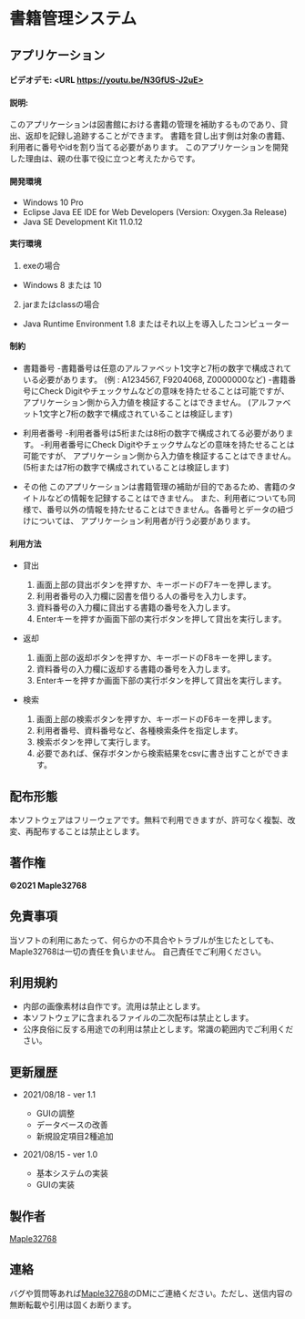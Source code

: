 # 書籍管理システム
## アプリケーション
#### ビデオデモ:  <URL https://youtu.be/N3GfUS-J2uE>
#### 説明:
このアプリケーションは図書館における書籍の管理を補助するものであり、貸出、返却を記録し追跡することができます。
書籍を貸し出す側は対象の書籍、利用者に番号やidを割り当てる必要があります。
このアプリケーションを開発した理由は、親の仕事で役に立つと考えたからです。

#### 開発環境
- Windows 10 Pro
- Eclipse Java EE IDE for Web Developers (Version: Oxygen.3a Release)
- Java SE Development Kit 11.0.12

#### 実行環境
1. exeの場合
  - Windows 8 または 10

2. jarまたはclassの場合
  - Java Runtime Environment 1.8 またはそれ以上を導入したコンピューター

#### 制約
- 書籍番号
  -書籍番号は任意のアルファベット1文字と7桁の数字で構成されている必要があります。
   (例 : A1234567, F9204068, Z0000000など)
  -書籍番号にCheck Digitやチェックサムなどの意味を持たせることは可能ですが、
   アプリケーション側から入力値を検証することはできません。
   (アルファベット1文字と7桁の数字で構成されていることは検証します)

- 利用者番号
  -利用者番号は5桁または8桁の数字で構成されてる必要があります。
  -利用者番号にCheck Digitやチェックサムなどの意味を持たせることは可能ですが、
   アプリケーション側から入力値を検証することはできません。
   (5桁または7桁の数字で構成されていることは検証します)

- その他
    このアプリケーションは書籍管理の補助が目的であるため、書籍のタイトルなどの情報を記録することはできません。
  また、利用者についても同様で、番号以外の情報を持たせることはできません。各番号とデータの紐づけについては、
  アプリケーション利用者が行う必要があります。

#### 利用方法
- 貸出
  1. 画面上部の貸出ボタンを押すか、キーボードのF7キーを押します。
  2. 利用者番号の入力欄に図書を借りる人の番号を入力します。
  3. 資料番号の入力欄に貸出する書籍の番号を入力します。
  4. Enterキーを押すか画面下部の実行ボタンを押して貸出を実行します。

- 返却
  1. 画面上部の返却ボタンを押すか、キーボードのF8キーを押します。
  2. 資料番号の入力欄に返却する書籍の番号を入力します。
  3. Enterキーを押すか画面下部の実行ボタンを押して貸出を実行します。

- 検索
  1. 画面上部の検索ボタンを押すか、キーボードのF6キーを押します。
  2. 利用者番号、資料番号など、各種検索条件を指定します。
  3. 検索ボタンを押して実行します。
  4. 必要であれば、保存ボタンから検索結果をcsvに書き出すことができます。

## 配布形態
本ソフトウェアはフリーウェアです。無料で利用できますが、許可なく複製、改変、再配布することは禁止とします。

## 著作権
**©2021 Maple32768**

## 免責事項
当ソフトの利用にあたって、何らかの不具合やトラブルが生じたとしても、
Maple32768は一切の責任を負いません。
自己責任でご利用ください。

## 利用規約
- 内部の画像素材は自作です。流用は禁止とします。
- 本ソフトウェアに含まれるファイルの二次配布は禁止とします。
- 公序良俗に反する用途での利用は禁止とします。常識の範囲内でご利用ください。

## 更新履歴
- 2021/08/18 - ver 1.1
  - GUIの調整
  - データベースの改善
  - 新規設定項目2種追加

- 2021/08/15 - ver 1.0
  - 基本システムの実装
  - GUIの実装

## 製作者
[Maple32768](https://twitter.com/maple_osg)

## 連絡
バグや質問等あれば[Maple32768](https://twitter.com/maple_osg)のDMにご連絡ください。ただし、送信内容の無断転載や引用は固くお断ります。
